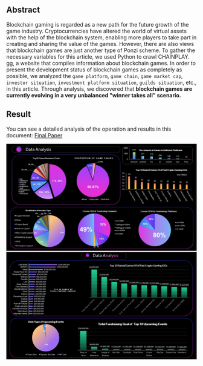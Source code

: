 ## Abstract

Blockchain gaming is regarded as a new path for the future growth of the game industry. Cryptocurrencies have altered the world of virtual assets with the help of the blockchain system, enabling more players to take part in creating and sharing the value of the games. However, there are also views that blockchain games are just another type of Ponzi scheme. To gather the necessary variables for this article, we used Python to crawl CHAINPLAY. gg, a website that compiles information about blockchain games. In order to present the development status of blockchain games as completely as possible, we analyzed the `game platform`, `game chain`, `game market cap`, `investor situation`, `investment platform situation`, `guilds situation`, etc., in this article. Through analysis, we discovered that **blockchain games are currently evolving in a very unbalanced "winner takes all" scenario.**

## Result

You can see a detailed analysis of the operation and results in this document:
[Final Paper](/Final%20paper.pdf)

![](/pic/2.jpg)
![](/pic/1.png)
